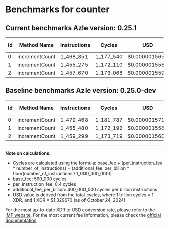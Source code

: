 # Benchmarks for counter

## Current benchmarks Azle version: 0.25.1

| Id  | Method Name    | Instructions | Cycles    | USD           | USD/Million Calls | Change                             |
| --- | -------------- | ------------ | --------- | ------------- | ----------------- | ---------------------------------- |
| 0   | incrementCount | 1_468_851    | 1_177_540 | $0.0000015657 | $1.56             | <font color="green">-10_617</font> |
| 1   | incrementCount | 1_455_275    | 1_172_110 | $0.0000015585 | $1.55             | <font color="green">-205</font>    |
| 2   | incrementCount | 1_457_670    | 1_173_068 | $0.0000015598 | $1.55             | <font color="green">-1_629</font>  |

## Baseline benchmarks Azle version: 0.25.0-dev

| Id  | Method Name    | Instructions | Cycles    | USD           | USD/Million Calls |
| --- | -------------- | ------------ | --------- | ------------- | ----------------- |
| 0   | incrementCount | 1_479_468    | 1_181_787 | $0.0000015714 | $1.57             |
| 1   | incrementCount | 1_455_480    | 1_172_192 | $0.0000015586 | $1.55             |
| 2   | incrementCount | 1_459_299    | 1_173_719 | $0.0000015607 | $1.56             |

---

**Note on calculations:**

- Cycles are calculated using the formula: base_fee + (per_instruction_fee \* number_of_instructions) + (additional_fee_per_billion \* floor(number_of_instructions / 1_000_000_000))
- base_fee: 590_000 cycles
- per_instruction_fee: 0.4 cycles
- additional_fee_per_billion: 400_000_000 cycles per billion instructions
- USD value is derived from the total cycles, where 1 trillion cycles = 1 XDR, and 1 XDR = $1.329670 (as of October 24, 2024)

For the most up-to-date XDR to USD conversion rate, please refer to the [IMF website](https://www.imf.org/external/np/fin/data/rms_sdrv.aspx).
For the most current fee information, please check the [official documentation](https://internetcomputer.org/docs/current/developer-docs/gas-cost#execution).

